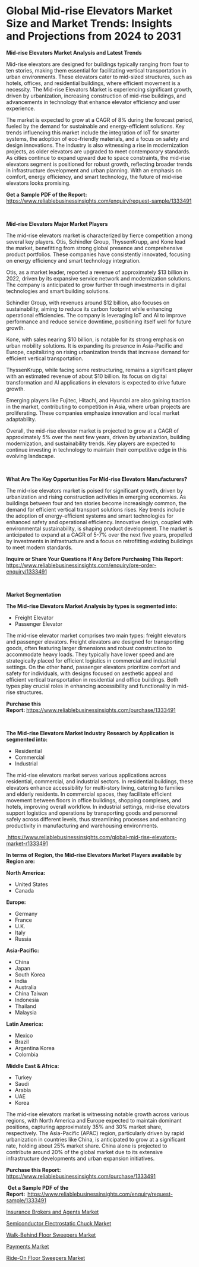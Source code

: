 <p><h1>Global Mid-rise Elevators Market Size and Market Trends: Insights and Projections from 2024 to 2031</h1></p><p><strong>Mid-rise Elevators Market Analysis and Latest Trends</strong></p>
<p><p>Mid-rise elevators are designed for buildings typically ranging from four to ten stories, making them essential for facilitating vertical transportation in urban environments. These elevators cater to mid-sized structures, such as hotels, offices, and residential buildings, where efficient movement is a necessity. The Mid-rise Elevators Market is experiencing significant growth, driven by urbanization, increasing construction of mid-rise buildings, and advancements in technology that enhance elevator efficiency and user experience. </p><p>The market is expected to grow at a CAGR of 8% during the forecast period, fueled by the demand for sustainable and energy-efficient solutions. Key trends influencing this market include the integration of IoT for smarter systems, the adoption of eco-friendly materials, and a focus on safety and design innovations. The industry is also witnessing a rise in modernization projects, as older elevators are upgraded to meet contemporary standards. As cities continue to expand upward due to space constraints, the mid-rise elevators segment is positioned for robust growth, reflecting broader trends in infrastructure development and urban planning. With an emphasis on comfort, energy efficiency, and smart technology, the future of mid-rise elevators looks promising.</p></p>
<p><strong>Get a Sample PDF of the Report:&nbsp;</strong> <a href="https://www.reliablebusinessinsights.com/enquiry/request-sample/1333491?utm_campaign=115&utm_medium=2&utm_source=Github&utm_content=ia&utm_term=01102024&utm_id=mid-rise-elevators">https://www.reliablebusinessinsights.com/enquiry/request-sample/1333491</a></p>
<p>&nbsp;</p>
<p><strong>Mid-rise Elevators Major Market Players</strong></p>
<p><p>The mid-rise elevators market is characterized by fierce competition among several key players. Otis, Schindler Group, ThyssenKrupp, and Kone lead the market, benefitting from strong global presence and comprehensive product portfolios. These companies have consistently innovated, focusing on energy efficiency and smart technology integration.</p><p>Otis, as a market leader, reported a revenue of approximately $13 billion in 2022, driven by its expansive service network and modernization solutions. The company is anticipated to grow further through investments in digital technologies and smart building solutions.</p><p>Schindler Group, with revenues around $12 billion, also focuses on sustainability, aiming to reduce its carbon footprint while enhancing operational efficiencies. The company is leveraging IoT and AI to improve performance and reduce service downtime, positioning itself well for future growth.</p><p>Kone, with sales nearing $10 billion, is notable for its strong emphasis on urban mobility solutions. It is expanding its presence in Asia-Pacific and Europe, capitalizing on rising urbanization trends that increase demand for efficient vertical transportation.</p><p>ThyssenKrupp, while facing some restructuring, remains a significant player with an estimated revenue of about $10 billion. Its focus on digital transformation and AI applications in elevators is expected to drive future growth.</p><p>Emerging players like Fujitec, Hitachi, and Hyundai are also gaining traction in the market, contributing to competition in Asia, where urban projects are proliferating. These companies emphasize innovation and local market adaptability.</p><p>Overall, the mid-rise elevator market is projected to grow at a CAGR of approximately 5% over the next few years, driven by urbanization, building modernization, and sustainability trends. Key players are expected to continue investing in technology to maintain their competitive edge in this evolving landscape.</p></p>
<p>&nbsp;</p>
<p><strong>What Are The Key Opportunities For Mid-rise Elevators Manufacturers?</strong></p>
<p><p>The mid-rise elevators market is poised for significant growth, driven by urbanization and rising construction activities in emerging economies. As buildings between four and ten stories become increasingly common, the demand for efficient vertical transport solutions rises. Key trends include the adoption of energy-efficient systems and smart technologies for enhanced safety and operational efficiency. Innovative design, coupled with environmental sustainability, is shaping product development. The market is anticipated to expand at a CAGR of 5-7% over the next five years, propelled by investments in infrastructure and a focus on retrofitting existing buildings to meet modern standards.</p></p>
<p><strong>Inquire or Share Your Questions If Any Before Purchasing This Report:</strong> <a href="https://www.reliablebusinessinsights.com/enquiry/pre-order-enquiry/1333491?utm_campaign=115&utm_medium=2&utm_source=Github&utm_content=ia&utm_term=01102024&utm_id=mid-rise-elevators">https://www.reliablebusinessinsights.com/enquiry/pre-order-enquiry/1333491</a></p>
<p>&nbsp;</p>
<p><strong>Market Segmentation</strong></p>
<p><strong>The Mid-rise Elevators Market Analysis by types is segmented into:</strong></p>
<p><ul><li>Freight Elevator</li><li>Passenger Elevator</li></ul></p>
<p><p>The mid-rise elevator market comprises two main types: freight elevators and passenger elevators. Freight elevators are designed for transporting goods, often featuring larger dimensions and robust construction to accommodate heavy loads. They typically have lower speed and are strategically placed for efficient logistics in commercial and industrial settings. On the other hand, passenger elevators prioritize comfort and safety for individuals, with designs focused on aesthetic appeal and efficient vertical transportation in residential and office buildings. Both types play crucial roles in enhancing accessibility and functionality in mid-rise structures.</p></p>
<p><strong>Purchase this Report:&nbsp;</strong><a href="https://www.reliablebusinessinsights.com/purchase/1333491?utm_campaign=115&utm_medium=2&utm_source=Github&utm_content=ia&utm_term=01102024&utm_id=mid-rise-elevators">https://www.reliablebusinessinsights.com/purchase/1333491</a></p>
<p>&nbsp;</p>
<p><strong>The Mid-rise Elevators Market Industry Research by Application is segmented into:</strong></p>
<p><ul><li>Residential</li><li>Commercial</li><li>Industrial</li></ul></p>
<p><p>The mid-rise elevators market serves various applications across residential, commercial, and industrial sectors. In residential buildings, these elevators enhance accessibility for multi-story living, catering to families and elderly residents. In commercial spaces, they facilitate efficient movement between floors in office buildings, shopping complexes, and hotels, improving overall workflow. In industrial settings, mid-rise elevators support logistics and operations by transporting goods and personnel safely across different levels, thus streamlining processes and enhancing productivity in manufacturing and warehousing environments.</p></p>
<p><a href="https://www.reliablebusinessinsights.com/global-mid-rise-elevators-market-r1333491?utm_campaign=115&utm_medium=2&utm_source=Github&utm_content=ia&utm_term=01102024&utm_id=mid-rise-elevators">&nbsp;https://www.reliablebusinessinsights.com/global-mid-rise-elevators-market-r1333491</a></p>
<p><strong>In terms of Region, the Mid-rise Elevators Market Players available by Region are:</strong></p>
<p>
    <p> <strong> North America: </strong>
        <ul>
            <li>United States</li>
            <li>Canada</li>
        </ul>
        </p> 
    <p> <strong> Europe: </strong>
        <ul>
            <li>Germany</li>
            <li>France</li>
            <li>U.K.</li>
            <li>Italy</li>
            <li>Russia</li>
        </ul>
        </p> 
    <p> <strong> Asia-Pacific: </strong>
        <ul>
            <li>China</li>
            <li>Japan</li>
            <li>South Korea</li>
            <li>India</li>
            <li>Australia</li>
            <li>China Taiwan</li>
            <li>Indonesia</li>
            <li>Thailand</li>
            <li>Malaysia</li>
        </ul>
        </p> 
    <p> <strong> Latin America: </strong>
        <ul>
            <li>Mexico</li>
            <li>Brazil</li>
            <li>Argentina Korea</li>
            <li>Colombia</li>
        </ul>
        </p> 
    <p> <strong> Middle East & Africa: </strong>
        <ul>
            <li>Turkey</li>
            <li>Saudi</li>
            <li>Arabia</li>
            <li>UAE</li>
            <li>Korea</li>
        </ul>
    </p>
    </p>
<p><p>The mid-rise elevators market is witnessing notable growth across various regions, with North America and Europe expected to maintain dominant positions, capturing approximately 35% and 30% market share, respectively. The Asia-Pacific (APAC) region, particularly driven by rapid urbanization in countries like China, is anticipated to grow at a significant rate, holding about 25% market share. China alone is projected to contribute around 20% of the global market due to its extensive infrastructure developments and urban expansion initiatives.</p></p>
<p><strong>Purchase this Report: </strong><a href="https://www.reliablebusinessinsights.com/purchase/1333491?utm_campaign=115&utm_medium=2&utm_source=Github&utm_content=ia&utm_term=01102024&utm_id=mid-rise-elevators">https://www.reliablebusinessinsights.com/purchase/1333491</a></p>
<p>&nbsp;<strong>Get a Sample PDF of the Report:&nbsp;&nbsp;</strong><a href="https://www.reliablebusinessinsights.com/enquiry/request-sample/1333491?utm_campaign=115&utm_medium=2&utm_source=Github&utm_content=ia&utm_term=01102024&utm_id=mid-rise-elevators">https://www.reliablebusinessinsights.com/enquiry/request-sample/1333491</a></p>
<p><strong></strong></p>
<p><p><a href="https://www.linkedin.com/pulse/insurance-brokers-agents-market-insights-products-regional-imuef?utm_campaign=115&utm_medium=2&utm_source=Github&utm_content=ia&utm_term=01102024&utm_id=mid-rise-elevators">Insurance Brokers and Agents Market</a></p><p><a href="https://issuu.com/reportprime-2/docs/semiconductor-electrostatic-chuck-m_d315927f36ea8b?utm_campaign=115&utm_medium=2&utm_source=Github&utm_content=ia&utm_term=01102024&utm_id=mid-rise-elevators">Semiconductor Electrostatic Chuck Market</a></p><p><a href="https://github.com/LeaJustin54/Market-Research-Report-List-1/blob/main/walk-behind-floor-sweepers-market.md?utm_campaign=115&utm_medium=2&utm_source=Github&utm_content=ia&utm_term=01102024&utm_id=mid-rise-elevators">Walk-Behind Floor Sweepers Market</a></p><p><a href="https://www.linkedin.com/pulse/payments-market-research-report-forecast-growth-prospects-aayvf?utm_campaign=115&utm_medium=2&utm_source=Github&utm_content=ia&utm_term=01102024&utm_id=mid-rise-elevators">Payments Market</a></p><p><a href="https://github.com/ArnisaBaku06/Market-Research-Report-List-1/blob/main/ride-on-floor-sweepers-market.md?utm_campaign=115&utm_medium=2&utm_source=Github&utm_content=ia&utm_term=01102024&utm_id=mid-rise-elevators">Ride-On Floor Sweepers Market</a></p></p>